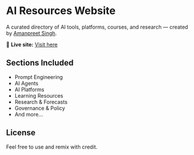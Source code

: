 # AI Resources Website

A curated directory of AI tools, platforms, courses, and research — created by [Amanpreet Singh](https://www.linkedin.com/in/aman-m-singh/).

🔗 **Live site:** [Visit here](https://<your-username>.github.io/ai-resources-site/)

## Sections Included
- Prompt Engineering
- AI Agents
- AI Platforms
- Learning Resources
- Research & Forecasts
- Governance & Policy
- And more...

## License
Feel free to use and remix with credit.